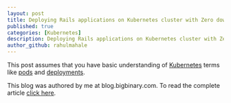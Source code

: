 ```yaml
---
layout: post
title: Deploying Rails applications on Kubernetes cluster with Zero downtime
published: true
categories: [Kubernetes]
description: Deploying Rails applications on Kubernetes cluster with Zero downtime
author_github: rahulmahale
---
```


This post assumes that you have basic understanding of
[Kubernetes](http://kubernetes.io/)
terms like
[pods](http://kubernetes.io/docs/user-guide/pods/)
and
[deployments](http://kubernetes.io/docs/user-guide/deployments/).

This blog was authored by me at blog.bigbinary.com. To read the complete article [click here](https://blog.bigbinary.com/2017/07/25/deploying-rails-applications-using-kubernetes-with-zero-downtime.html).